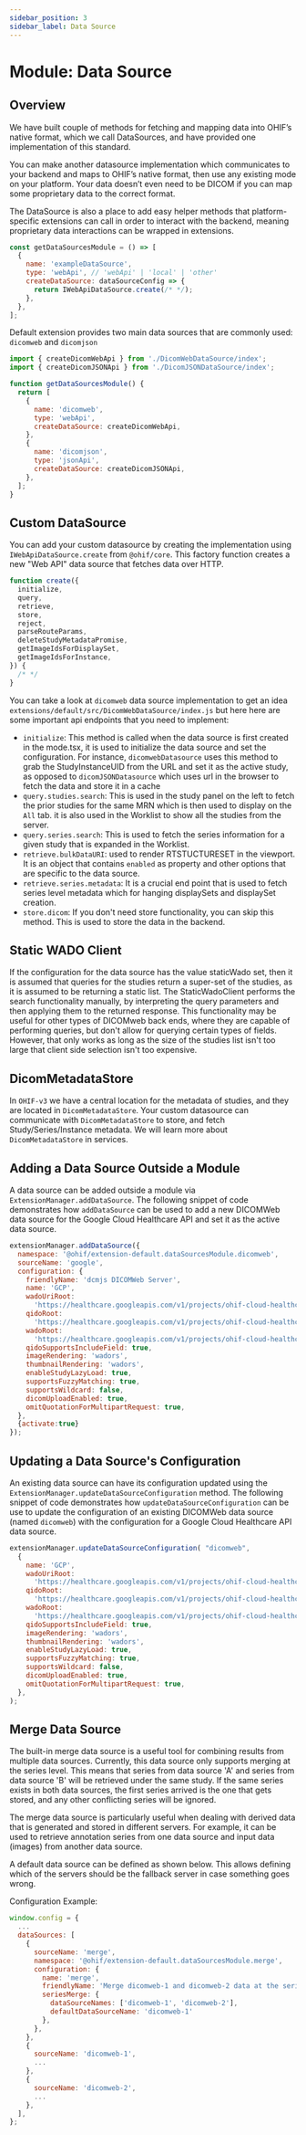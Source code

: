 ```yaml
---
sidebar_position: 3
sidebar_label: Data Source
---
```


# Module: Data Source

## Overview

We have built couple of methods for fetching and mapping data into OHIF’s native
format, which we call DataSources, and have provided one implementation of this
standard.

You can make another datasource implementation which communicates to your
backend and maps to OHIF’s native format, then use any existing mode on your
platform. Your data doesn’t even need to be DICOM if you can map some
proprietary data to the correct format.

The DataSource is also a place to add easy helper methods that platform-specific
extensions can call in order to interact with the backend, meaning proprietary
data interactions can be wrapped in extensions.

```js
const getDataSourcesModule = () => [
  {
    name: 'exampleDataSource',
    type: 'webApi', // 'webApi' | 'local' | 'other'
    createDataSource: dataSourceConfig => {
      return IWebApiDataSource.create(/* */);
    },
  },
];
```

Default extension provides two main data sources that are commonly used:
`dicomweb` and `dicomjson`

```js
import { createDicomWebApi } from './DicomWebDataSource/index';
import { createDicomJSONApi } from './DicomJSONDataSource/index';

function getDataSourcesModule() {
  return [
    {
      name: 'dicomweb',
      type: 'webApi',
      createDataSource: createDicomWebApi,
    },
    {
      name: 'dicomjson',
      type: 'jsonApi',
      createDataSource: createDicomJSONApi,
    },
  ];
}
```

## Custom DataSource

You can add your custom datasource by creating the implementation using
`IWebApiDataSource.create` from `@ohif/core`. This factory function creates a
new "Web API" data source that fetches data over HTTP.

```js title="platform/core/src/DataSources/IWebApiDataSource.js"
function create({
  initialize,
  query,
  retrieve,
  store,
  reject,
  parseRouteParams,
  deleteStudyMetadataPromise,
  getImageIdsForDisplaySet,
  getImageIdsForInstance,
}) {
  /* */
}
```

You can take a look at `dicomweb` data source implementation to get an idea
`extensions/default/src/DicomWebDataSource/index.js` but here here are some
important api endpoints that you need to implement:

- `initialize`: This method is called when the data source is first created in the mode.tsx, it is used to initialize the data source and set the configuration. For instance, `dicomwebDatasource` uses this method to grab the StudyInstanceUID from the URL and set it as the active study, as opposed to `dicomJSONDatasource` which uses url in the browser to fetch the data and store it in a cache
- `query.studies.search`: This is used in the study panel on the left to fetch the prior studies for the same MRN which is then used to display on the `All` tab. it is also used in the Worklist to show all the studies from the server.
- `query.series.search`: This is used to fetch the series information for a given study that is expanded in the Worklist.
- `retrieve.bulkDataURI`: used to render RTSTUCTURESET in the viewport. It is an object that contains `enabled` as property and other options that are specific to the data source.
- `retrieve.series.metadata`: It is a crucial end point that is used to fetch series level metadata which for hanging displaySets and displaySet creation.
- `store.dicom`: If you don't need store functionality, you can skip this method. This is used to store the data in the backend.

## Static WADO Client

If the configuration for the data source has the value staticWado set, then it
is assumed that queries for the studies return a super-set of the studies, as it
is assumed to be returning a static list. The StaticWadoClient performs the
search functionality manually, by interpreting the query parameters and then
applying them to the returned response. This functionality may be useful for
other types of DICOMweb back ends, where they are capable of performing queries,
but don't allow for querying certain types of fields. However, that only works
as long as the size of the studies list isn't too large that client side
selection isn't too expensive.

## DicomMetadataStore

In `OHIF-v3` we have a central location for the metadata of studies, and they are
located in `DicomMetadataStore`. Your custom datasource can communicate with
`DicomMetadataStore` to store, and fetch Study/Series/Instance metadata. We will
learn more about `DicomMetadataStore` in services.

## Adding a Data Source Outside a Module

A data source can be added outside a module via `ExtensionManager.addDataSource`.
The following snippet of code demonstrates how `addDataSource` can be used to add
a new DICOMWeb data source for the Google Cloud Healthcare API and set it as the
active data source.

```js
extensionManager.addDataSource({
  namespace: '@ohif/extension-default.dataSourcesModule.dicomweb',
  sourceName: 'google',
  configuration: {
    friendlyName: 'dcmjs DICOMWeb Server',
    name: 'GCP',
    wadoUriRoot:
      'https://healthcare.googleapis.com/v1/projects/ohif-cloud-healthcare/locations/us-east4/datasets/ohif-qa-dataset/dicomStores/ohif-qa-2/dicomWeb',
    qidoRoot:
      'https://healthcare.googleapis.com/v1/projects/ohif-cloud-healthcare/locations/us-east4/datasets/ohif-qa-dataset/dicomStores/ohif-qa-2/dicomWeb',
    wadoRoot:
      'https://healthcare.googleapis.com/v1/projects/ohif-cloud-healthcare/locations/us-east4/datasets/ohif-qa-dataset/dicomStores/ohif-qa-2/dicomWeb',
    qidoSupportsIncludeField: true,
    imageRendering: 'wadors',
    thumbnailRendering: 'wadors',
    enableStudyLazyLoad: true,
    supportsFuzzyMatching: true,
    supportsWildcard: false,
    dicomUploadEnabled: true,
    omitQuotationForMultipartRequest: true,
  },
  {activate:true}
});
```

## Updating a Data Source's Configuration

An existing data source can have its configuration updated using the
`ExtensionManager.updateDataSourceConfiguration` method. The following snippet of
code demonstrates how `updateDataSourceConfiguration` can be use to update the
configuration of an existing DICOMWeb data source (named `dicomweb`) with the
configuration for a Google Cloud Healthcare API data source.

```js
extensionManager.updateDataSourceConfiguration( "dicomweb",
  {
    name: 'GCP',
    wadoUriRoot:
      'https://healthcare.googleapis.com/v1/projects/ohif-cloud-healthcare/locations/us-east4/datasets/ohif-qa-dataset/dicomStores/ohif-qa-2/dicomWeb',
    qidoRoot:
      'https://healthcare.googleapis.com/v1/projects/ohif-cloud-healthcare/locations/us-east4/datasets/ohif-qa-dataset/dicomStores/ohif-qa-2/dicomWeb',
    wadoRoot:
      'https://healthcare.googleapis.com/v1/projects/ohif-cloud-healthcare/locations/us-east4/datasets/ohif-qa-dataset/dicomStores/ohif-qa-2/dicomWeb',
    qidoSupportsIncludeField: true,
    imageRendering: 'wadors',
    thumbnailRendering: 'wadors',
    enableStudyLazyLoad: true,
    supportsFuzzyMatching: true,
    supportsWildcard: false,
    dicomUploadEnabled: true,
    omitQuotationForMultipartRequest: true,
  },
);
```

## Merge Data Source
The built-in merge data source is a useful tool for combining results from multiple data sources.
Currently, this data source only supports merging at the series level. This means that series from data source 'A'
and series from data source 'B' will be retrieved under the same study. If the same series exists in both data sources,
the first series arrived is the one that gets stored, and any other conflicting series will be ignored.

The merge data source is particularly useful when dealing with derived data that is generated and stored in different servers.
For example, it can be used to retrieve annotation series from one data source and input data (images) from another data source.

A default data source can be defined as shown below. This allows defining which of the servers should be the
fallback server in case something goes wrong.

Configuration Example:
```js
window.config = {
  ...
  dataSources: [
    {
      sourceName: 'merge',
      namespace: '@ohif/extension-default.dataSourcesModule.merge',
      configuration: {
        name: 'merge',
        friendlyName: 'Merge dicomweb-1 and dicomweb-2 data at the series level',
        seriesMerge: {
          dataSourceNames: ['dicomweb-1', 'dicomweb-2'],
          defaultDataSourceName: 'dicomweb-1'
        },
      },
    },
    {
      sourceName: 'dicomweb-1',
      ...
    },
    {
      sourceName: 'dicomweb-2',
      ...
    },
  ],
};
```

